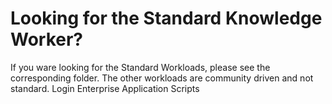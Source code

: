 # Looking for the Standard Knowledge Worker?
If you ware looking for the Standard Workloads, please see the corresponding folder. The other workloads are community driven and not standard.
Login Enterprise Application Scripts
